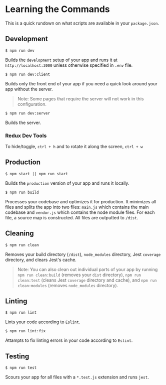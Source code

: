 # Learning the Commands
This is a quick rundown on what scripts are available in your `package.json`. 

## Development
```Shell
$ npm run dev
```
Builds the `development` setup of your app and runs it at `http://localhost:3000` unless otherwise specified in `.env` file.

```Shell
$ npm run dev:client
```
Builds only the front end of your app if you need a quick look around your app without the server. 
> Note: Some pages that require the server will not work in this configuration.

```Shell
$ npm run dev:server
```
Builds the server.

### Redux Dev Tools
To hide/toggle, `ctrl + h` and to rotate it along the screen, `ctrl + w`

## Production
```Shell
$ npm start || npm run start
```
Builds the `production` version of your app and runs it locally.

```Shell
$ npm run build
```
Processes your codebase and optimizes it for production. It minimizes all files and splits the app into two files: `main.js` which contains the main codebase and `vendor.js` which contains the node module files. For each file, a source map is constructed. All files are outputted to `/dist`.

## Cleaning
```Shell
$ npm run clean
```
Removes your build directory (`/dist`), `node_modules` directory, Jest `coverage` directory, and clears Jest's cache.
> Note: You can also clean out individual parts of your app by running `npm run clean:build` (removes your `dist` directory), `npm run clean:test` (cleans Jest `coverage` directory and cache), and `npm run clean:modules` (removes `node_modules` directory).

## Linting
```Shell
$ npm run lint
```
Lints your code according to `Eslint`.


```Shell
$ npm run lint:fix
```
Attampts to fix linting errors in your code according to `Eslint`.

## Testing
```Shell
$ npm run test
```
Scours your app for all files with a `*.test.js` extension and runs `jest`.
